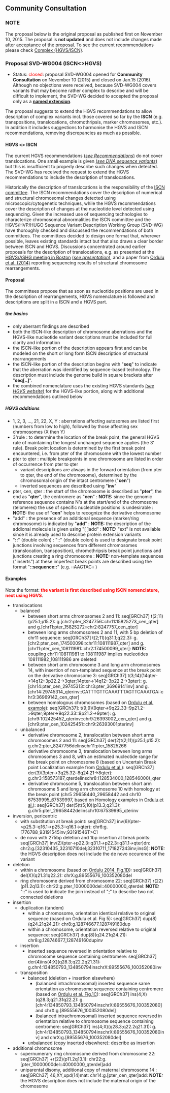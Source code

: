 ## Community Consultation

### NOTE

The proposal below is the original proposal as published first on November 10, 2015. The proposal is **not updated** and does not include changes made after acceptance of the proposal. To see the current recommendations please check [Complex (HGVS/ISCN)](../../recommendations/DNA/complex/). 

### Proposal SVD-WG004 (ISCN<>HGVS)

* Status: <font color="red">closed</font>: proposal SVD-WG004 opened for **Community Consultation** on November 10 (2015) and closed on Jan.15 (2016). Although no objections were received, because SVD-WG004 covers variants that may become rather complex to describe and will be difficult to implement, the SVD-WG decided to accepted the proposal only as a [**named extension**](../../background/versioning). 

The proposal suggests to extend the HGVS recommendations to allow description of complex variants incl. those covered so far by the **ISCN** (e.g. transpositions, translocations, chromothripsis, marker chromosomes, etc.). In addition it includes suggestions to harmonise the HGVS and ISCN recommendations, removing discrepancies as much as possible.

#### HGVS <> ISCN

The current HGVS recommendations [(_see Recommendations_)](../../recommendations/general) do not cover translocations. One small example is given [(_see DNA sequence variants_)](http://www.hgvs.org/mutnomen/recs-DNA.html#tra) but this is insufficient to properly describe such changes when detected. The SVD-WG has received the request to extend the HGVS recommendations to include the description of translocations.

Historically the description of translocations is the responsibility of the [ISCN committee](../ISCN). The ISCN recommendations cover the description of numerical and structural chromosomal changes detected using microscopic/cytogenetic techniques, while the HGVS recommendations cover the description of changes at the nucleotide level detected using sequencing. Given the increased use of sequencing technologies to characterize chromosomal abnormalities the ISCN committee and the HGVS/HVP/HUGO Sequence Variant Description Working Group (SVD-WG) have thoroughly checked and discussed the recommendations of both committees. The committees decided to design one format that, wherever possible, leaves existing standards intact but that also draws a clear border between ISCN and HGVS. Discussions concentrated around earlier proposals for the description of translocations, e.g. as presented at the [HGVS/ASHG meeting in Boston](http://onlinelibrary.wiley.com/doi/10.1002/humu.22516/abstract) [(_see presentation_)](http://www.hgvs.org/mutnomen/SVtrans_HGVS2013_PT.pdf), and a paper from [Ordulu et al. (2014)](http://ac.els-cdn.com/S0002929714001724/1-s2.0-S0002929714001724-main.pdf) reporting sequencing results of structural chromosome rearrangements.

#### Proposal

The committees propose that as soon as nucleotide positions are used in the description of rearrangements, HGVS nomenclature is followed and descriptions are split in a ISCN and a HGVS part.

##### the basics

* only aberrant findings are described
* both the ISCN-like description of chromosome aberrations and the HGVS-like nucleotide variant descriptions must be included for full clarity and information
* the ISCN-like portion of the description appears first and can be modeled on the short or long form ISCN description of structural rearrangements
* the ISCN-like portion of the description begins with "**seq**" to indicate that the aberration was identified by sequence-based technology.  The description must include the genome build in square brackets after "**seq[..]**".
* the combined nomenclature uses the existing HGVS standards [(_see HGVS website_)](http://www.HGVS.org/varnomen/) for the HGVS-like portion, along with additional recommendations outlined below

##### HGVS additions

* 1, 2, 3, ..., 21, 22, X, Y
:    aberrations affecting autosomes are listed first (numbers from low to high), followed by those affecting sex chromosomes (X then Y)
* 3'rule
:    to determine the location of the break point, the general HGVS rule of maintaining the longest unchanged sequence applies (the 3' rule). Break point location is determined by the first break point encountered, i.e. from pter of the chromosome with the lowest number
* pter to qter
:    multiple breakpoints in one chromosome are listed in order of occurrence from pter to qter
    * variant descriptions are always in the forward orientation (from pter to qter, the end of the chromosome), determined by the chromosomal origin of the intact centromere ("**cen**")
    * inverted sequences are described using "**inv**"
* pter, cen, qter
:    the start of the chromosome is described as "**pter**", the end as "**qter**", the centromere as "**cen**"
:    **NOTE:**    since the genomic reference sequence contains N's at the start/end of the chromosome (telomeres) the use of specific nucleotide positions is undesirable
:    **NOTE:**    the use of "**cen**" helps to recognize the derivative chromosome
* "add"
:    the presence of an additional sequence (marker/ring chromosome) is indicated by "**add**"
:    **NOTE:**    the description of the addional molecule is given using "[ ]add"
:    **NOTE:**    "ext" is not available since it is already used to describe protein extension variants
* "**::**" (double colon)
:    "::" (double colon) is used to designate break point junctions involving sequences from different chromosomes (translocation, transposition), chromothripsis break point junctions and junctions creating a ring chromosome
:    **NOTE:**    non-template sequences ("inserts") at these imperfect break points are described using the format "**::sequence::**" (e.g. ::AAGTAC:: )

#### Examples

Note the format: **<font color="red">the variant is first described using ISCN nomenclature, next using HGVS</font>**.

* translocations
    * balanced
        * between short arms chromosomes 2 and 11: seq[GRCh37] t(2;11)(p25.1;p15.2): g.[chr2:pter\_8247756::chr11:15825273\_cen\_qter] and g.[chr11:pter\_15825272::chr2:8247757\_cen\_qter]
        * between long arms chromosomes 2 and 11, with 5 bp deletion of chr11 sequence: seq[GRCh37] t(2;11)(q31.1;q22.3): g.[chr2:pter\_cen\_174500098::chr11:108111987\_qter] and g.[chr11:pter\_cen\_108111981::chr2:174500099\_qter]: **NOTE:**    coupling chr11:108111981 to 108111987 implies nucleotides 108111982\_108111986 are deleted
        * between short arm chromosome 3 and long arm chromosomes 14, with insertion of non-templated sequence at the break point on the derivative chromosome 3: seq[GRCh37] t(3;14)(14qter->14q12::3p22.2->3qter;14pter->14q12::3p22.2->3pter): g.[chr14:pter\_cen\_29745313::chr3:pter\_36969141inv] and g.[chr14:29745314\_qterinv::CATTTGTTCAAATTTAGTTCAAATGA::chr3:36969142\_cen\_qter]
        * between homologous chromosomes (based on [Ordulu et al. example](http://ac.els-cdn.com/S0002929714001724/1-s2.0-S0002929714001724-main.pdf)): seq[GRCh37]: t(9;9)(9qter->9q22.33::9p21.2->9qter;9pter->9q22.33::9p21.2->9pter): g.[chr9:102425452\_qterinv::chr9:26393002\_cen\_qter] and g.[chr9:pter\_cen\_102425451::chr9:26393001pterinv]
    * unbalanced
        * derivative chromosome 2, translocation between short arms chromosomes 2 and 11: seq[GRCh37] der(2)t(2;11)(p25.1;p15.2): g.chr2:pter\_8247756delinschr11:pter\_15825266
        * derivative chromosome 3, translocation between long arms chromosomes 3 and 8, with an estimated nucleotide range for the break point on chromosome 8 (based on Uncertain Break point Localization example from [Ordulu et al.](http://ac.els-cdn.com/S0002929714001724/1-s2.0-S0002929714001724-main.pdf)): seq[GRCh37] der(3)(3pter->3q25.32::8q24.21->8qter): g.chr3:158573187\_qterdelinschr8:(128534000\_128546000)\_qter
        * derivative chromosome 5, translocation between short arm chromosome 5 and long arm chromosome 10 with homology at the break point (chr5 29658440\_29658442 and chr10 67539995\_67539997, based on Homology examples in [Ordulu et al.](http://ac.els-cdn.com/S0002929714001724/1-s2.0-S0002929714001724-main.pdf)): seq[GRCh37] der(5)t(5;10)(p13.3;q21.3): g.chr5:pter\_29658442delinschr10:67539995\_qterinv
* inversion, pericentric
    * with substitution at break point: seq[GRCh37] inv(6)(pter->p25.3::q16.1->p25.3::q16.1->qter): chr6:g.[776788\_93191545inv;93191546T>C]
    * de novo with 275bp deletion and 1bp insertion at break points: seq[GRCh37] inv(2)(pter->p22.3::q31.1->p22.3::q31.1->qter)dn: chr2:g.[32310435\_32310710del;32310711\_171827243inv;insG]: **NOTE:**    the HGVS description does not include the de novo occurence of the variant
* deletion
    * within a chromosome (based on [Ordulu 2014. Fig.1D](http://ac.els-cdn.com/S0002929714001724/1-s2.0-S0002929714001724-main.pdf)): seq[GRCh37] del(X)(q21.31q22.2): chrX:g.89555676\_100352080del
    * ring chromosome derived from chromosome 22: seq[GRCh37] r(22)(p11.2q13.1): chr22:g.pter\_10000000del::40000000\_qterdel: **NOTE:**    "::" is used to indicate the join instead of ";" to describe two not connected deletions
* insertion
    * duplication  (tandem)
        * within a chromosome, orientation identical relative to original sequence (based on Ordulu et al. Fig 5): seq[GRCh37] dup(8)(q24.21q24.21): chr8:g.128746677\_128749160dup
        * within a chromosome, orientation reversed relative to original sequence: seq[GRCh37] dup(8)(q24.21q24.21): chr8:g.128746677\_128749160dupinv
    * insertion
        * inserted sequence reversed in orientation relative to chromosome sequence containing centromere: seq[GRCh37] der(4)ins(4;X)(q28.3;q22.2q21.31): g.chr4:134850793\_134850794inschrX:89555676\_100352080inv
    * transposition
        * balanced  (deletion + insertion elsewhere)
            * (balanced intrachromosomal) inserted sequence same orientation as chromosome sequence containing centromere (based on [Ordulu et al. Fig.1C](http://ac.els-cdn.com/S0002929714001724/1-s2.0-S0002929714001724-main.pdf)): seq[GRCh37] ins(4;X)(q28.3;q21.31q22.2): g.[chr4:134850793\_134850794inschrX:89555676\_100352080] and chrX:g.[89555676\_100352080del]
            * (balanced intrachromosomal) inserted sequence reversed in orientation relative to chromosome sequence containing centromere: seq[GRCh37] ins(4;X)(q28.3;q22.2q21.31): g.[chr4:134850793\_134850794inschrX:89555676\_100352080inv] and chrX:g.[89555676\_100352080del]
        * unbalanced  (copy inserted elsewhere): describe as insertion
* additional chromosome
    * supernumerary ring chromosome derived from chromosome 22: seq[GRCh37] +r(22)(p11.2q13.1): chr22:g.[pter\_10000000del::40000000\_qterdel]add
    * uniparental disomy, additional copy of maternal chromosome 14 : seq[GRCh37] 46,XY,upd(14)mat: chr14:g.[pter\_cen\_qter]add: **NOTE:**    the HGVS description does not include the maternal origin of the chromosome